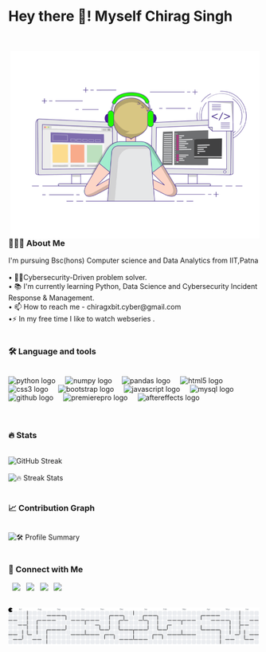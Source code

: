 <h1>Hey there 👋! Myself Chirag Singh</h1>
<br /><br />
<img
  align="right"
  alt="GIF"
  src="https://raw.githubusercontent.com/devSouvik/devSouvik/master/gif3.gif"
  width="500"
/>

<h3>👨🏻‍💻 About Me</h3>
I'm pursuing Bsc(hons) Computer science and Data Analytics from IIT,Patna
<br /><br />
• 🧑‍💻Cybersecurity-Driven problem solver.<br />
• 📚 I'm currently learning Python, Data Science and Cybersecurity Incident Response & Management.<br />
• 📫 How to reach me - chiragxbit.cyber@gmail.com<br />
•⚡ In my free time I like to watch webseries .<br /><br />

<h3>🛠 Language and tools</h3><br />
<div align="left">
  <img
    src="https://cdn.jsdelivr.net/gh/devicons/devicon/icons/python/python-original.svg"
    height="40"
    alt="python logo"
  />
  <img width="12" />
  <img
    src="https://cdn.jsdelivr.net/gh/devicons/devicon/icons/numpy/numpy-original.svg"
    height="40"
    alt="numpy logo"
  />
  <img width="12" />
  <img
    src="https://cdn.jsdelivr.net/gh/devicons/devicon/icons/pandas/pandas-original.svg"
    height="40"
    alt="pandas logo"
  />
  <img width="12" />
  <img
    src="https://cdn.jsdelivr.net/gh/devicons/devicon/icons/html5/html5-original.svg"
    height="40"
    alt="html5 logo"
  />
  <img width="12" />
  <img
    src="https://cdn.jsdelivr.net/gh/devicons/devicon/icons/css3/css3-original.svg"
    height="40"
    alt="css3 logo"
  />
  <img width="12" />
  <img
    src="https://cdn.jsdelivr.net/gh/devicons/devicon/icons/bootstrap/bootstrap-original.svg"
    height="40"
    alt="bootstrap logo"
  />
  <img width="12" />
  <img
    src="https://cdn.jsdelivr.net/gh/devicons/devicon/icons/javascript/javascript-original.svg"
    height="40"
    alt="javascript logo"
  />
  <img width="12" />
  <img
    src="https://cdn.jsdelivr.net/gh/devicons/devicon/icons/mysql/mysql-original.svg"
    height="40"
    alt="mysql logo"
  />
  <img width="12" />
  <img
    src="https://cdn.jsdelivr.net/gh/devicons/devicon/icons/github/github-original.svg"
    height="40"
    alt="github logo"
  />
  <img width="12" />
  <img
    src="https://cdn.jsdelivr.net/gh/devicons/devicon/icons/premierepro/premierepro-plain.svg"
    height="40"
    alt="premierepro logo"
  />
  <img width="12" />
  <img
    src="https://cdn.jsdelivr.net/gh/devicons/devicon/icons/aftereffects/aftereffects-original.svg"
    height="40"
    alt="aftereffects logo"
  />
</div>
<br /><br />

<h3>🔥 Stats</h3>

<br />

<div align="left">
  <img
    src="https://github-readme-streak-stats.herokuapp.com?user=Debo006&theme=dark&hide_border=true&v=1"
    alt="GitHub Streak"
  />
</div>

<br />
<div align="left">
  <img
    src="https://github-readme-stats.vercel.app/api/top-langs/?username=Debo006&layout=compact&text_color=daf7dc&bg_color=151515"
    alt="🔥 Streak Stats"
  />
</div>
<br />
<h3>📈 Contribution Graph</h3>
<br />
<div align="left">
  <img
    src="https://github-profile-summary-cards.vercel.app/api/cards/profile-details?username=Debo006&theme=dracula"
    alt="🛠️ Profile Summary"
  />
</div>
<br />

<h3>🔗 Connect with Me</h3>

<p align="left">
  &nbsp;
  <a
    href="https://medium.com/@chiragxbit.cyber"
    target="_blank"
    rel="noopener noreferrer"
    ><img
      src="https://img.icons8.com/?size=100&id=sqYv6jHqkMo4&format=png&color=000000"
      width="50"
  /></a>
  &nbsp;
  <a
    href="https://www.instagram.com/_chiragyrr"
    target="_blank"
    rel="noopener noreferrer"
    ><img
      src="https://img.icons8.com/?size=100&id=Xy10Jcu1L2Su&format=png&color=000000"
      width="50"
  /></a>
  &nbsp;
  <a
    href="https://www.linkedin.com/in/chirag-xbit"
    target="_blank"
    rel="noopener noreferrer"
    ><img
      src="https://img.icons8.com/?size=100&id=xuvGCOXi8Wyg&format=png&color=000000"
      width="50"
  /></a>
  &nbsp;
  <a
    href="https://mailto:chiragxbit.cyber@gmail.com"
    target="_blank"
    rel="noopener noreferrer"
    ><img
      src="https://img.icons8.com/?size=100&id=P7UIlhbpWzZm&format=png&color=000000"
      width="50"
  /></a>
</p>
<br />
<picture>
  <source
    media="(prefers-color-scheme: dark)"
    srcset="
      https://raw.githubusercontent.com/Debo006/Debo006/output/pacman-contribution-graph-dark.svg
    "
  />
  <source
    media="(prefers-color-scheme: light)"
    srcset="
      https://raw.githubusercontent.com/Debo006/Debo006/output/pacman-contribution-graph.svg
    "
  />
  <img
    alt="pacman contribution graph"
    src="https://raw.githubusercontent.com/Debo006/Debo006/output/pacman-contribution-graph.svg"
  />
</picture>
